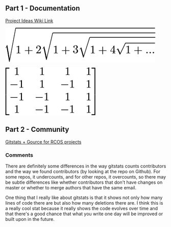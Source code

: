 ## Part 1 - Documentation

[Project Ideas Wiki Link](https://github.com/marinater/oss-repo/wiki/Project-Ideas)

![Square Roots](sqrts.png)

![Hadamard Matrix](hadamard.png)

## Part 2 - Community

[Gitstats + Gource for RCOS projects](https://docs.google.com/document/d/1VEmo2LpjfwZb5kb3il-Ar6woIRWM-V78JpDyJaIBDwY/edit)

### Comments

There are definitely some differences in the way gitstats counts contributors and the way we found contributors (by looking at the repo on Github). For some repos, it undercounts, and for other repos, it overcounts, so there may be subtle differences like whether contributors that don't have changes on master or whether to merge authors that have the same email.

One thing that I really like about gitstats is that it shows not only how many lines of code there are but also how many deletions there are. I think this is a really cool stat because it really shows the code evolves over time and that there's a good chance that what you write one day will be improved or built upon in the future.

